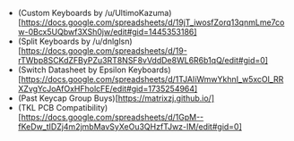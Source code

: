 * (Custom Keyboards by /u/UltimoKazuma)[https://docs.google.com/spreadsheets/d/19jT_iwosfZorq13qnmLme7cow-0Bcx5UQbwf3XSh0jw/edit#gid=1445353186]
* (Split Keyboards by /u/dnlglsn)[https://docs.google.com/spreadsheets/d/19-rTWbp8SCKdZFByPZu3RT8NSF8vVddDe8WL6R6b1qQ/edit#gid=0]
* (Switch Datasheet by Epsilon Keyboards)[https://docs.google.com/spreadsheets/d/1TJAIiWmwYkhnI_w5xcOl_RRXZvgYcJoAfOxHFholcFE/edit#gid=1735254964]
* (Past Keycap Group Buys)[https://matrixzj.github.io/]
* (TKL PCB Compatibility)[https://docs.google.com/spreadsheets/d/1GpM--fKeDw_tIDZj4m2jmbMavSyXeOu3QHzfTJwz-IM/edit#gid=0]


